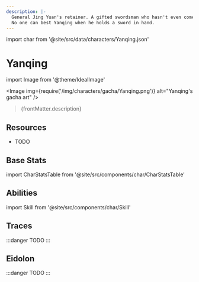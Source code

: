 ```yaml
---
description: |-
  General Jing Yuan's retainer. A gifted swordsman who hasn't even come of age.
  No one can best Yanqing when he holds a sword in hand.
---
```


import char from '@site/src/data/characters/Yanqing.json'

# Yanqing

import Image from '@theme/IdealImage'

<Image img={require('/img/characters/gacha/Yanqing.png')} alt="Yanqing's gacha art" />
<blockquote>{frontMatter.description}</blockquote>

## Resources

* TODO

## Base Stats

import CharStatsTable from '@site/src/components/char/CharStatsTable'

<CharStatsTable char={char} />

## Abilities

import Skill from '@site/src/components/char/Skill'

<Tabs>
<TabItem value='batk' label='Basic ATK'>
<Skill char={char} skill='batk' />

</TabItem>
<TabItem value='e' label='Skill'>
<Skill char={char} skill='e' />

</TabItem>
<TabItem value='q' label='Ultimate'>
<Skill char={char} skill='q'/>

</TabItem>
<TabItem value='t' label='Talent'>
<Skill char={char} skill='t'/>

</TabItem>
<TabItem value='p' label='Technique'>
<Skill char={char} skill='p'/>

</TabItem>
</Tabs>

## Traces

:::danger
TODO
:::

## Eidolon

:::danger
TODO
:::